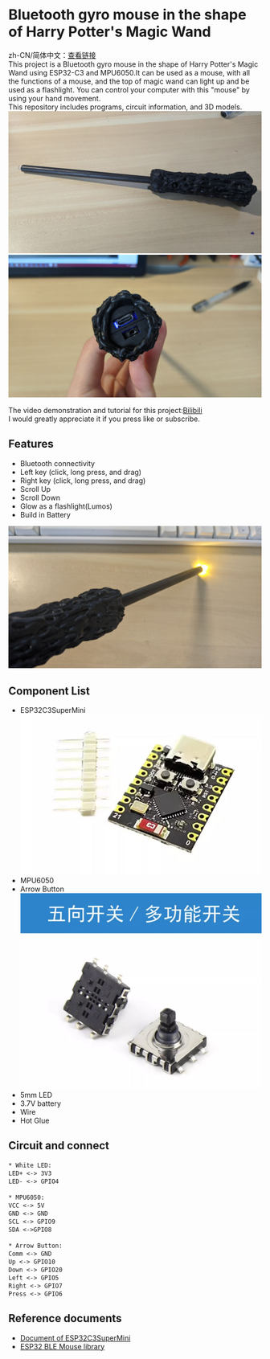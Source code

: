 # Bluetooth gyro mouse in the shape of Harry Potter's Magic Wand

zh-CN/简体中文：[查看链接](https://) <br>
This project is a Bluetooth gyro mouse in the shape of Harry Potter's Magic Wand using ESP32-C3 and MPU6050.It can be used as a mouse, with all the functions of a mouse, and the top of magic wand can light up and be used as a flashlight. You can control your computer with this "mouse" by using your hand movement. <br>
This repository includes programs, circuit information, and 3D models. <br>
![pic1](https://github.com/MRCX-Personal/BLEmouse_Magic_Wand_with_ESP32/blob/main/pic/pic1.jpg?raw=true)
![pic2](https://github.com/MRCX-Personal/BLEmouse_Magic_Wand_with_ESP32/blob/main/pic/pic2.jpg?raw=true)

The video demonstration and tutorial for this project:[Bilibili]() <br>
I would greatly appreciate it if you press like or subscribe. <br>


## Features
* Bluetooth connectivity
* Left key (click, long press, and drag)
* Right key (click, long press, and drag)
* Scroll Up
* Scroll Down
* Glow as a flashlight(Lumos)
* Build in Battery

![pic3](https://github.com/MRCX-Personal/BLEmouse_Magic_Wand_with_ESP32/blob/main/pic/pic4.jpg)

## Component List
* ESP32C3SuperMini 
![pic4](https://github.com/MRCX-Personal/BLEmouse_Magic_Wand_with_ESP32/blob/main/pic/esp32c3.jpg?raw=true)
* MPU6050
* Arrow Button
![pic5](https://github.com/MRCX-Personal/BLEmouse_Magic_Wand_with_ESP32/blob/main/pic/arrowbutton.JPG)
* 5mm LED
* 3.7V battery
* Wire
* Hot Glue

## Circuit and connect

```
* White LED:
LED+ <-> 3V3
LED- <-> GPIO4

* MPU6050:
VCC <-> 5V
GND <-> GND
SCL <-> GPIO9
SDA <->GPIO8

* Arrow Button:
Comm <-> GND
Up <-> GPIO10
Down <-> GPIO20
Left <-> GPIO5
Right <-> GPIO7
Press <-> GPIO6
```

## Reference documents
* [Document of ESP32C3SuperMini](https://www.nologo.tech/product/esp32/esp32c3SuperMini/esp32C3SuperMini.html)
* [ESP32 BLE Mouse library](https://github.com/T-vK/ESP32-BLE-Mouse)
